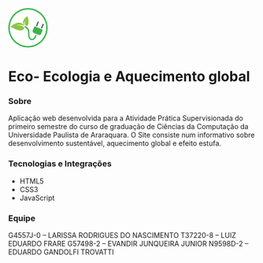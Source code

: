 <img src="/assets/img/logo.png" alt="Logo Clínica PetHealth" width="80">

# Eco- Ecologia e Aquecimento global

### Sobre
Aplicação web desenvolvida para a Atividade Prática Supervisionada do primeiro semestre do curso de graduação de Ciências da Computação da Universidade Paulista de Araraquara. O Site consiste num informativo sobre desenvolvimento sustentável, aquecimento global e efeito estufa. 
### Tecnologias e Integrações
- HTML5
- CSS3
- JavaScript

### Equipe
G4557J-0 – LARISSA RODRIGUES DO NASCIMENTO
T37220-8 – LUIZ EDUARDO FRARE
G57498-2 – EVANDIR JUNQUEIRA JUNIOR
N9598D-2 – EDUARDO GANDOLFI TROVATTI